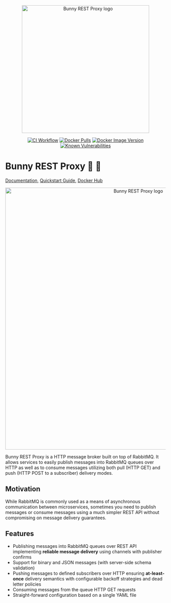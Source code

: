 <div align="center">
  <img alt="Bunny REST Proxy logo" src="https://github.com/kffl/bunny-rest-proxy/raw/HEAD/docs/assets/bunny-rest-proxy-logo-dark.svg" width="400" height="auto"/>
</div>

<div align="center">

[![CI Workflow](https://github.com/kffl/bunny-rest-proxy/actions/workflows/ci.yml/badge.svg)](https://github.com/kffl/bunny-rest-proxy/actions/workflows/ci.yml) [![Docker Pulls](https://img.shields.io/docker/pulls/kffl/bunny-rest-proxy)](https://hub.docker.com/r/kffl/bunny-rest-proxy) [![Docker Image Version](https://img.shields.io/docker/v/kffl/bunny-rest-proxy)](https://hub.docker.com/r/kffl/bunny-rest-proxy) [![Known Vulnerabilities](https://snyk.io/test/github/kffl/bunny-rest-proxy/badge.svg)](https://snyk.io/test/github/kffl/bunny-rest-proxy)

</div>

# Bunny REST Proxy :rabbit: :incoming_envelope:

[Documentation](https://kffl.github.io/bunny-rest-proxy/), [Quickstart Guide](https://kffl.github.io/bunny-rest-proxy/getting-started/), [Docker Hub](https://hub.docker.com/r/kffl/bunny-rest-proxy)


<div align="center">
  <img alt="Bunny REST Proxy logo" src="https://github.com/kffl/bunny-rest-proxy/raw/HEAD/docs/assets/bunny-rest-proxy-diagram.svg" width="820" height="auto"/>
</div>

Bunny REST Proxy is a HTTP message broker built on top of RabbitMQ. It allows services to easily publish messages into RabbitMQ queues over HTTP as well as to consume messages utilizing both pull (HTTP GET) and push (HTTP POST to a subscriber) delivery modes.

## Motivation

While RabbitMQ is commonly used as a means of asynchronous communication between microservices, sometimes you need to publish messages or consume messages using a much simpler REST API without compromising on message delivery guarantees.

## Features

- Publishing messages into RabbitMQ queues over REST API implementing **reliable message delivery** using channels with publisher confirms
- Support for binary and JSON messages (with server-side schema validation)
- Pushing messages to defined subscribers over HTTP ensuring **at-least-once** delivery semantics with configurable backoff strategies and dead letter policies
- Consuming messages from the queue HTTP GET requests
- Straight-forward configuration based on a single YAML file